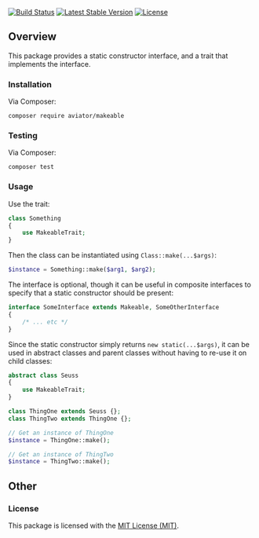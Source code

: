 [![Build Status](https://travis-ci.org/danielsdeboer/makeable.svg?branch=master)](https://travis-ci.org/danielsdeboer/makeable)
[![Latest Stable Version](https://poser.pugx.org/aviator/makeable/v/stable)](https://packagist.org/packages/aviator/makeable)
[![License](https://poser.pugx.org/aviator/makeable/license)](https://packagist.org/packages/aviator/makeable)

## Overview

This package provides a static constructor interface, and a trait that implements the interface.

### Installation

Via Composer:

```
composer require aviator/makeable
```

### Testing

Via Composer:

```
composer test
```

### Usage

Use the trait:

```php
class Something
{
    use MakeableTrait;
}
```

Then the class can be instantiated using `Class::make(...$args)`:

```php
$instance = Something::make($arg1, $arg2);
```

The interface is optional, though it can be useful in composite interfaces to specify that a static constructor should be present:

```php
interface SomeInterface extends Makeable, SomeOtherInterface
{
    /* ... etc */
}
```

Since the static constructor simply returns `new static(...$args)`, it can be used in abstract classes and parent classes without having to re-use it on child classes:

```php
abstract class Seuss
{
    use MakeableTrait;
}

class ThingOne extends Seuss {};
class ThingTwo extends ThingOne {};

// Get an instance of ThingOne
$instance = ThingOne::make();

// Get an instance of ThingTwo
$instance = ThingTwo::make();
```


## Other

### License

This package is licensed with the [MIT License (MIT)](LICENSE).

